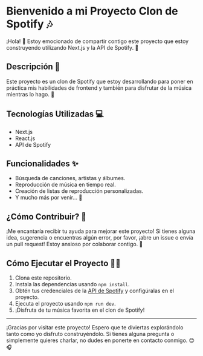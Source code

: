 # Bienvenido a mi Proyecto Clon de Spotify 🎶

¡Hola! 👋 Estoy emocionado de compartir contigo este proyecto que estoy construyendo utilizando Next.js y la API de Spotify. 🚀

## Descripción 📝

Este proyecto es un clon de Spotify que estoy desarrollando para poner en práctica mis habilidades de frontend y también para disfrutar de la música mientras lo hago. 🎵

## Tecnologías Utilizadas 💻

- Next.js
- React.js
- API de Spotify

## Funcionalidades ✨

- Búsqueda de canciones, artistas y álbumes.
- Reproducción de música en tiempo real.
- Creación de listas de reproducción personalizadas.
- Y mucho más por venir... 🚧

## ¿Cómo Contribuir? 🤝

¡Me encantaría recibir tu ayuda para mejorar este proyecto! Si tienes alguna idea, sugerencia o encuentras algún error, por favor, ¡abre un issue o envía un pull request! Estoy ansioso por colaborar contigo. 🙌

## Cómo Ejecutar el Proyecto 🏃‍♂️

1. Clona este repositorio.
2. Instala las dependencias usando `npm install`.
3. Obtén tus credenciales de la [API de Spotify](https://developer.spotify.com/dashboard/) y configúralas en el proyecto.
4. Ejecuta el proyecto usando `npm run dev`.
5. ¡Disfruta de tu música favorita en el clon de Spotify!

---

¡Gracias por visitar este proyecto! Espero que te diviertas explorándolo tanto como yo disfruto construyéndolo. Si tienes alguna pregunta o simplemente quieres charlar, no dudes en ponerte en contacto conmigo. 😊🎧
